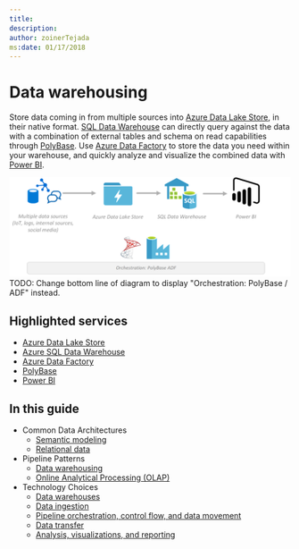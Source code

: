 ```yaml
---
title: 
description: 
author: zoinerTejada
ms:date: 01/17/2018
---
```


# Data warehousing

Store data coming in from multiple sources into [Azure Data Lake Store](/azure/data-lake-store/data-lake-store-overview), in their native format. [SQL Data Warehouse](/azure/sql-data-warehouse/sql-data-warehouse-overview-what-is) can directly query against the data with a combination of external tables and schema on read capabilities through [PolyBase](/sql/relational-databases/polybase/get-started-with-polybase). Use [Azure Data Factory](/azure/data-factory/) to store the data you need within your warehouse, and quickly analyze and visualize the combined data with [Power BI](/power-bi/).

![Data Warehousing](./images/implementation-example_data-warehousing.png) 
TODO: Change bottom line of diagram to display "Orchestration: PolyBase / ADF" instead.

## Highlighted services

* [Azure Data Lake Store](/azure/data-lake-store/data-lake-store-overview)
* [Azure SQL Data Warehouse](/azure/sql-data-warehouse/sql-data-warehouse-overview-what-is)
* [Azure Data Factory](/azure/data-factory/)
* [PolyBase](/sql/relational-databases/polybase/get-started-with-polybase)
* [Power BI](/power-bi/)

## In this guide

* Common Data Architectures
    * [Semantic modeling](../common-architectures/relational-data.md#semantic-modeling)
    * [Relational data](../common-architectures/relational-data.md)
* Pipeline Patterns
    * [Data warehousing](../pipeline-patterns/data-warehousing.md)
    * [Online Analytical Processing (OLAP)](../pipeline-patterns/online-analytical-processing.md)
* Technology Choices
    * [Data warehouses](../technology-choices/data-warehouses.md)
    * [Data ingestion](../technology-choices/data-ingest.md)
    * [Pipeline orchestration, control flow, and data movement](../technology-choices/pipeline-orchestration-data-movement.md)
    * [Data transfer](../technology-choices/data-transfer.md)
    * [Analysis, visualizations, and reporting](../technology-choices/analysis-visualizations-reporting.md)
